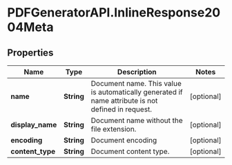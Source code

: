 # PDFGeneratorAPI.InlineResponse2004Meta

## Properties

Name | Type | Description | Notes
------------ | ------------- | ------------- | -------------
**name** | **String** | Document name. This value is automatically generated if name attribute is not defined in request. | [optional] 
**display_name** | **String** | Document name without the file extension. | [optional] 
**encoding** | **String** | Document encoding | [optional] 
**content_type** | **String** | Document content type. | [optional] 


